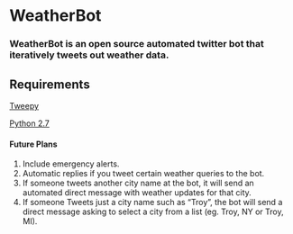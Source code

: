 # WeatherBot

### WeatherBot is an open source automated twitter bot that iteratively tweets out weather data.

## Requirements
[Tweepy](https://github.com/tweepy/tweepy)

[Python 2.7](https://www.python.org/downloads/release/python-2712/)

#### Future Plans
1. Include emergency alerts.
2. Automatic replies if you tweet certain weather queries to the bot.
3. If someone tweets another city name at the bot, it will send an automated direct message with weather updates for that city.
4. If someone Tweets just a city name such as “Troy”, the bot will send a direct message asking to select a city from a list (eg. Troy, NY or Troy, MI).

